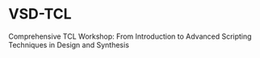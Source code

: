 # VSD-TCL
Comprehensive TCL Workshop: From Introduction to Advanced Scripting Techniques in Design and Synthesis
